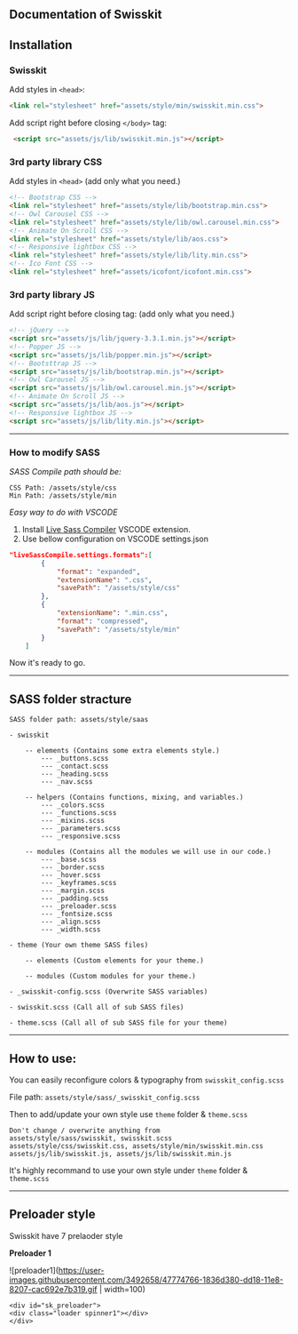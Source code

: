 ## Documentation of Swisskit

## Installation

### Swisskit

Add styles in `<head>`:

```html
<link rel="stylesheet" href="assets/style/min/swisskit.min.css">
```

Add script right before closing `</body>` tag:

```html
 <script src="assets/js/lib/swisskit.min.js"></script>
```

### 3rd party library CSS

Add styles in `<head>` (add only what you need.)

```html
<!-- Bootstrap CSS -->
<link rel="stylesheet" href="assets/style/lib/bootstrap.min.css">
<!-- Owl Carousel CSS -->
<link rel="stylesheet" href="assets/style/lib/owl.carousel.min.css">
<!-- Animate On Scroll CSS -->
<link rel="stylesheet" href="assets/style/lib/aos.css">
<!-- Responsive lightbox CSS -->
<link rel="stylesheet" href="assets/style/lib/lity.min.css">
<!-- Ico Font CSS -->
<link rel="stylesheet" href="assets/icofont/icofont.min.css">

```
### 3rd party library JS

Add script right before closing </body> tag: (add only what you need.)

```html
<!-- jQuery -->
<script src="assets/js/lib/jquery-3.3.1.min.js"></script>
<!-- Popper JS -->
<script src="assets/js/lib/popper.min.js"></script>
<!-- Bootsttrap JS -->
<script src="assets/js/lib/bootstrap.min.js"></script>
<!-- Owl Carousel JS -->
<script src="assets/js/lib/owl.carousel.min.js"></script>
<!-- Animate On Scroll JS -->
<script src="assets/js/lib/aos.js"></script>
<!-- Responsive lightbox JS -->
<script src="assets/js/lib/lity.min.js"></script>

```

------------------------------

### How to modify SASS

*SASS Compile path should be:*
```
CSS Path: /assets/style/css
Min Path: /assets/style/min
```

*Easy way to do with VSCODE*

1. Install <a href="https://marketplace.visualstudio.com/items?itemName=ritwickdey.live-sass">Live Sass Compiler</a> VSCODE extension. 
2. Use bellow configuration on VSCODE settings.json

```json
"liveSassCompile.settings.formats":[
        {
            "format": "expanded",
            "extensionName": ".css",
            "savePath": "/assets/style/css"
        },
        {
            "extensionName": ".min.css",
            "format": "compressed",
            "savePath": "/assets/style/min"
        }
    ]
```
Now it's ready to go. 

------------------------------

## SASS folder stracture

```
SASS folder path: assets/style/saas

- swisskit

    -- elements (Contains some extra elements style.)
        --- _buttons.scss
        --- _contact.scss
        --- _heading.scss
        --- _nav.scss

    -- helpers (Contains functions, mixing, and variables.)
        --- _colors.scss
        --- _functions.scss
        --- _mixins.scss
        --- _parameters.scss
        --- _responsive.scss

    -- modules (Contains all the modules we will use in our code.)
        --- _base.scss
        --- _border.scss
        --- _hover.scss
        --- _keyframes.scss
        --- _margin.scss
        --- _padding.scss
        --- _preloader.scss
        --- _fontsize.scss
        --- _align.scss
        --- _width.scss

- theme (Your own theme SASS files)

    -- elements (Custom elements for your theme.)

    -- modules (Custom modules for your theme.)

- _swisskit-config.scss (Overwrite SASS variables)

- swisskit.scss (Call all of sub SASS files)

- theme.scss (Call all of sub SASS file for your theme)
```

------------------------------

## How to use:

You can easily reconfigure colors & typography from `swisskit_config.scss`

File path: `assets/style/sass/_swisskit_config.scss`

Then to add/update your own style use `theme` folder & `theme.scss`

```
Don't change / overwrite anything from 
assets/style/sass/swisskit, swisskit.scss 
assets/style/css/swisskit.css, assets/style/min/swisskit.min.css
assets/js/lib/swisskit.js, assets/js/lib/swisskit.min.js
```
It's highly recommand to use your own style under `theme` folder & `theme.scss`

------------------------------

## Preloader style

Swisskit have 7 prelaoder style 

**Preloader 1**

![preloader1](https://user-images.githubusercontent.com/3492658/47774766-1836d380-dd18-11e8-8207-cac692e7b319.gif | width=100)

```
<div id="sk_preloader">
<div class="loader spinner1"></div>
</div>
```
